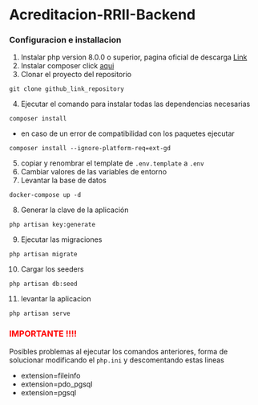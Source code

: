# Acreditacion-RRII-Backend


### Configuracion e installacion
1. Instalar php version 8.0.0 o superior, pagina oficial de descarga [Link]('https://www.php.net/downloads')
2. Instalar composer click [aqui]('https://getcomposer.org/doc/00-intro.md')
3. Clonar el proyecto del repositorio
```
git clone github_link_repository
```
4. Ejecutar el comando para instalar todas las dependencias necesarias 
```
composer install
```
- en caso de un error de compatibilidad con los paquetes ejecutar
```
composer install --ignore-platform-req=ext-gd
```
5. copiar y renombrar el template de `.env.template` a `.env`
6. Cambiar valores de las variables de entorno
7. Levantar la base de datos
```
docker-compose up -d
```
8. Generar la clave de la aplicación
```
php artisan key:generate
```
9. Ejecutar las migraciones
```
php artisan migrate
```
10. Cargar los seeders
```
php artisan db:seed
```
11. levantar la aplicacion
```
php artisan serve
```

<h3 style='color:red;'>IMPORTANTE !!!!</h3>

Posibles problemas al ejecutar los comandos anteriores, forma de solucionar modificando el `php.ini` y descomentando estas lineas

- extension=fileinfo
- extension=pdo_pgsql
- extension=pgsql